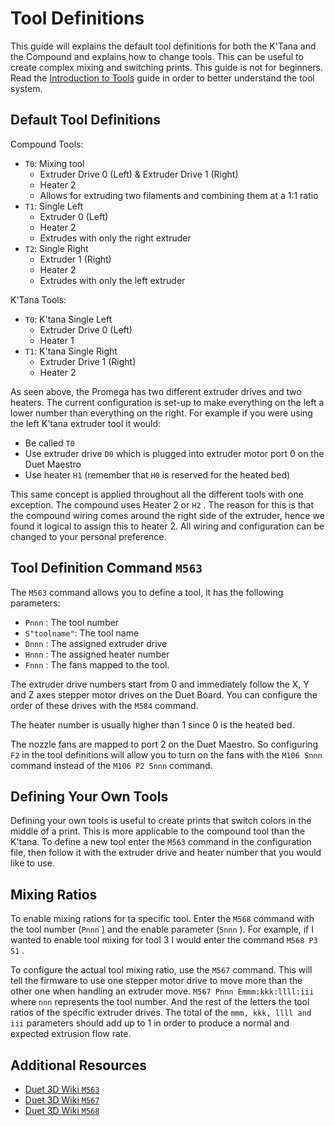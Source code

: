 # Tool Definitions

This guide will explains the default tool definitions for both the K'Tana and the Compound and explains how to change tools. This can be useful to create complex mixing and switching prints. This guide is not for beginners. Read the [Introduction to Tools]() guide in order to better understand the tool system.

## Default Tool Definitions

Compound Tools:

* `T0`: Mixing tool
  * Extruder Drive 0 \(Left\) & Extruder Drive 1 \(Right\)
  * Heater 2
  * Allows for extruding two filaments and combining them at a 1:1 ratio
* `T1`: Single Left
  * Extruder 0 \(Left\)
  * Heater 2
  * Extrudes with only the right extruder
* `T2`: Single Right
  * Extruder 1 \(Right\)
  * Heater 2
  * Extrudes with only the left extruder

K'Tana Tools:

* `T0`: K'tana Single Left
  * Extruder Drive 0 \(Left\)
  * Heater 1
* `T1`: K'tana Single Right
  * Extruder Drive 1 \(Right\)
  * Heater 2

As seen above, the Promega has two different extruder drives and two heaters. The current configuration is set-up to make everything on the left a lower number than everything on the right. For example if you were using the left K'tana extruder tool it would:

* Be called `T0` 
* Use extruder drive `D0` which is plugged into extruder motor port 0 on the Duet Maestro
* Use heater `H1` \(remember that `H0` is reserved for the heated bed\)

This same concept is applied throughout all the different tools with one exception. The compound uses Heater 2 or `H2` . The reason for this is that the compound wiring comes around the right side of the extruder, hence we found it logical to assign this to heater 2. All wiring and configuration can be changed to your personal preference.

## Tool Definition Command `M563`

The `M563` command allows you to define a tool, it has the following parameters:

* `Pnnn` : The tool number
* `S"toolname"`: The tool name
* `Dnnn` : The assigned extruder drive
* `Hnnn` : The assigned heater number
* `Fnnn` : The fans mapped to the tool.

The extruder drive numbers start from 0 and immediately follow the X, Y and Z axes stepper motor drives on the Duet Board. You can configure the order of these drives with the `M584` command.

The heater number is usually higher than 1 since 0 is the heated bed.

The nozzle fans are mapped to port 2 on the Duet Maestro. So configuring `F2` in the tool definitions will allow you to turn on the fans with the `M106 Snnn` command instead of the `M106 P2 Snnn` command.

## Defining Your Own Tools

Defining your own tools is useful to create prints that switch colors in the middle of a print. This is more applicable to the compound tool than the K'tana. To define a new tool enter the `M563` command in the configuration file, then follow it with the extruder drive and heater number that you would like to use.

## Mixing Ratios

To enable mixing rations for ta specific tool. Enter the `M568` command with the tool number \(`Pnnn` \) and the enable parameter \(`Snnn` \). For example, if I wanted to enable tool mixing for tool 3 I would enter the command `M568 P3 S1` . 

To configure the actual tool mixing ratio, use the `M567` command. This will tell the firmware to use one stepper motor drive to move more than the other one when handling an extruder move. `M567 Pnnn Emmm:kkk:llll:iii` where `nnn` represents the tool number. And the rest of the letters the tool ratios of the specific extruder drives.  The total of the `mmm, kkk, llll and iii` parameters should add up to 1 in order to produce a normal and expected extrusion flow rate.

## Additional Resources

* [Duet 3D Wiki `M563` ](https://duet3d.dozuki.com/Wiki/Gcode#Section_M563_Define_or_remove_a_tool)
* [Duet 3D Wiki `M567`](https://duet3d.dozuki.com/Wiki/Gcode#Section_M567_Set_tool_mix_ratios) 
* [Duet 3D Wiki `M568`](https://duet3d.dozuki.com/Wiki/Gcode#Section_M568_Turn_off_on_tool_mix_ratios) 





